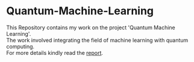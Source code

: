 # Quantum-Machine-Learning
This Repository contains my work on the project 'Quantum Machine Learning'.<br>
The work involved integrating the field of machine learning with quantum computing.<br>
For more details kindly read the [report](https://github.com/chakshu-dhannawat/Quantum-Machine-Learning/blob/main/qml_paper.pdf).
